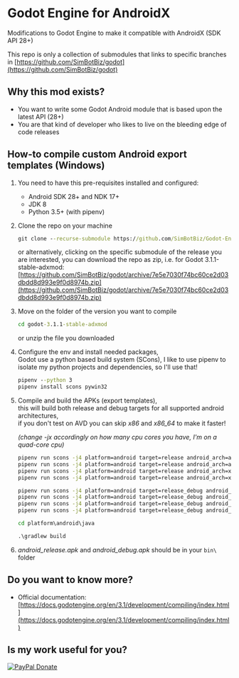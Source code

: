# Godot Engine for AndroidX

Modifications to Godot Engine to make it compatible with AndroidX (SDK API 28+)

This repo is only a collection of submodules that links to specific branches in
[https://github.com/SimBotBiz/godot](https://github.com/SimBotBiz/godot)

## Why this mod exists?

- You want to write some Godot Android module that is based upon the latest API (28+)
- You are that kind of developer who likes to live on the bleeding edge of code releases

## How-to compile custom Android export templates (Windows)

1. You need to have this pre-requisites installed and configured:
    - Android SDK 28+ and NDK 17+
    - JDK 8
    - Python 3.5+ (with pipenv)  

2. Clone the repo on your machine
     
    ```cmd
    git clone --recurse-submodule https://github.com/SimBotBiz/Godot-Engine-for-AndroidX.git
    ```
    or alternatively, clicking on the specific submodule of the release you are interested, you can download the repo as zip, i.e. for Godot 3.1.1-stable-adxmod:
    [https://github.com/SimBotBiz/godot/archive/7e5e7030f74bc60ce2d03dbdd8d993e9f0d8974b.zip](https://github.com/SimBotBiz/godot/archive/7e5e7030f74bc60ce2d03dbdd8d993e9f0d8974b.zip) 

3. Move on the folder of the version you want to compile
    ```cmd
    cd godot-3.1.1-stable-adxmod
    ```
    or unzip the file you downloaded

4. Configure the env and install needed packages,  
    Godot use a python based build system (SCons), I like to use pipenv to isolate my python projects and dependencies, so I'll use that!    
    ```cmd
    pipenv --python 3
    pipenv install scons pywin32
    ```

5. Compile and build the APKs (export templates),  
    this will build both release and debug targets for all supported android architectures,  
    if you don't test on AVD you can skip *x86* and *x86_64* to make it faster!
    
    *(change -jx accordingly on how many cpu cores you have, I'm on a quad-core cpu)*
    ```cmd
    pipenv run scons -j4 platform=android target=release android_arch=armv7
    pipenv run scons -j4 platform=android target=release android_arch=arm64v8
    pipenv run scons -j4 platform=android target=release android_arch=x86
    pipenv run scons -j4 platform=android target=release android_arch=x86_64
    
    pipenv run scons -j4 platform=android target=release_debug android_arch=armv7
    pipenv run scons -j4 platform=android target=release_debug android_arch=arm64v8
    pipenv run scons -j4 platform=android target=release_debug android_arch=x86
    pipenv run scons -j4 platform=android target=release_debug android_arch=x86_64
    
    cd platform\android\java
    
    .\gradlew build
    ```

6. *android_release.apk* and *android_debug.apk* should be in your `bin\` folder


## Do you want to know more?

- Official documentation:
[https://docs.godotengine.org/en/3.1/development/compiling/index.html](https://docs.godotengine.org/en/3.1/development/compiling/index.html)

## Is my work useful for you?

[![PayPal Donate](https://img.shields.io/badge/PayPal-Donate-blue)](https://www.paypal.com/cgi-bin/webscr?cmd=_s-xclick&hosted_button_id=YBKKYKG3X6AEU)
